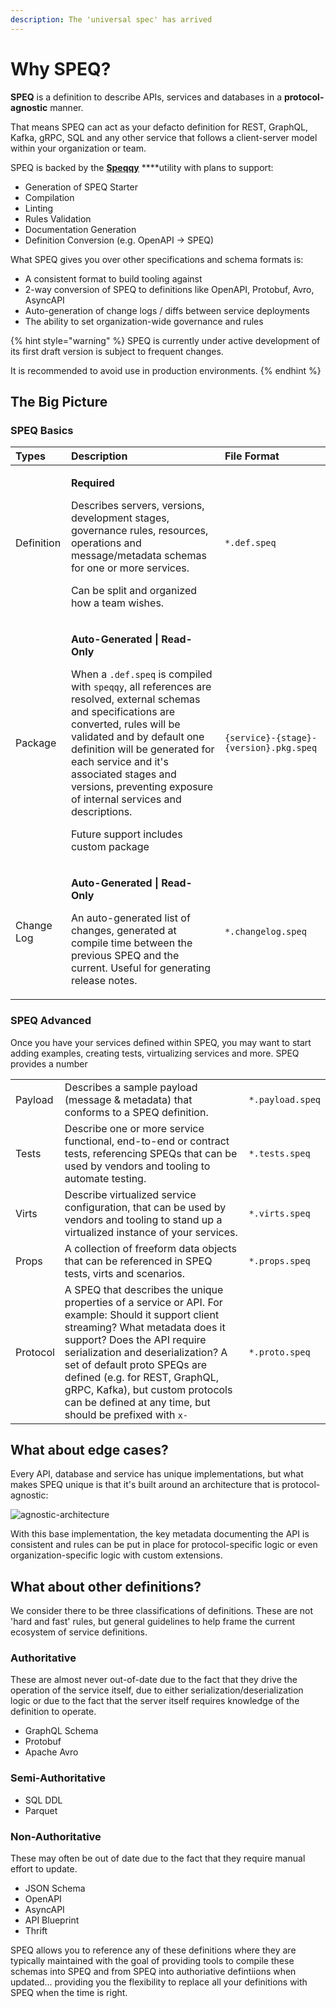 ```yaml
---
description: The 'universal spec' has arrived
---
```


# Why SPEQ?

**SPEQ** is a definition to describe APIs, services and databases in a **protocol-agnostic** manner. 

That means SPEQ can act as your defacto definition for REST, GraphQL, Kafka, gRPC, SQL and any other service that follows a client-server model within your organization or team.

SPEQ is backed by the [**Speqqy**](https://www.npmjs.com/package/speqqy) ****utility with plans to support: 

* Generation of SPEQ Starter
* Compilation
* Linting
* Rules Validation
* Documentation Generation
* Definition Conversion \(e.g. OpenAPI -&gt; SPEQ\)

What SPEQ gives you over other specifications and schema formats is:

* A consistent format to build tooling against
* 2-way conversion of SPEQ to definitions like OpenAPI, Protobuf, Avro, AsyncAPI
* Auto-generation of change logs / diffs between service deployments
* The ability to set organization-wide governance and rules

{% hint style="warning" %}
SPEQ is currently under active development of its first draft version is subject to frequent changes.   
  
It is recommended to avoid use in production environments.
{% endhint %}

## The Big Picture

### SPEQ Basics

<table>
  <thead>
    <tr>
      <th style="text-align:left">Types</th>
      <th style="text-align:left">Description</th>
      <th style="text-align:left">File Format</th>
    </tr>
  </thead>
  <tbody>
    <tr>
      <td style="text-align:left">Definition</td>
      <td style="text-align:left">
        <p><b>Required</b>
        </p>
        <p>Describes servers, versions, development stages, governance rules, resources,
          operations and message/metadata schemas for one or more services.</p>
        <p></p>
        <p>Can be split and organized how a team wishes.</p>
      </td>
      <td style="text-align:left"><code>*.def.speq</code>
      </td>
    </tr>
    <tr>
      <td style="text-align:left">Package</td>
      <td style="text-align:left">
        <p><b>Auto-Generated | Read-Only</b>
        </p>
        <p>When a <code>.def.speq</code> is compiled with <code>speqqy</code>, all references
          are resolved, external schemas and specifications are converted, rules
          will be validated and by default one definition will be generated for each
          service and it&apos;s associated stages and versions, preventing exposure
          of internal services and descriptions.</p>
        <p></p>
        <p>Future support includes custom package</p>
      </td>
      <td style="text-align:left"><code>{service}-{stage}-{version}.pkg.speq</code>
      </td>
    </tr>
    <tr>
      <td style="text-align:left">Change Log</td>
      <td style="text-align:left">
        <p><b>Auto-Generated | Read-Only</b>
        </p>
        <p>An auto-generated list of changes, generated at compile time between the
          previous SPEQ and the current. Useful for generating release notes.</p>
      </td>
      <td style="text-align:left"><code>*.changelog.speq</code>
      </td>
    </tr>
  </tbody>
</table>

### SPEQ Advanced

Once you have your services defined within SPEQ, you may want to start adding examples, creating tests, virtualizing services and more. SPEQ provides a number

|  |  |  |
| :--- | :--- | :--- |
| Payload | Describes a sample payload \(message & metadata\) that conforms to a SPEQ definition. | `*.payload.speq` |
| Tests | Describe one or more service functional, end-to-end or contract tests, referencing SPEQs that can be used by vendors and tooling to automate testing. | `*.tests.speq` |
| Virts | Describe virtualized service configuration, that can be used by vendors and tooling to stand up a virtualized instance of your services. | `*.virts.speq` |
| Props | A collection of freeform data objects that can be referenced in SPEQ tests, virts and scenarios. | `*.props.speq` |
| Protocol | A SPEQ that describes the unique properties of a service or API.   For example:  Should it support client streaming?  What metadata does it support?  Does the API require serialization and deserialization?   A set of default proto SPEQs are defined \(e.g. for REST, GraphQL, gRPC, Kafka\), but custom protocols can be defined at any time, but should be prefixed with `x-` | `*.proto.speq` |

## What about edge cases?

Every API, database and service has unique implementations, but what makes SPEQ unique is that it's built around an architecture that is protocol-agnostic:

![agnostic-architecture](https://i.imgur.com/JVYo97T.png)

With this base implementation, the key metadata documenting the API is consistent and rules can be put in place for protocol-specific logic or even organization-specific logic with custom extensions.

## What about other definitions?

We consider there to be three classifications of definitions. These are not 'hard and fast' rules, but general guidelines to help frame the current ecosystem of service definitions.

### Authoritative

These are almost never out-of-date due to the fact that they drive the operation of the service itself, due to either serialization/deserialization logic or due to the fact that the server itself requires knowledge of the definition to operate.

* GraphQL Schema
* Protobuf
* Apache Avro

### Semi-Authoritative

* SQL DDL
* Parquet

### Non-Authoritative

These may often be out of date due to the fact that they require manual effort to update.

* JSON Schema
* OpenAPI
* AsyncAPI
* API Blueprint
* Thrift

SPEQ allows you to reference any of these definitions where they are typically maintained with the goal of providing tools to compile these schemas into SPEQ and from SPEQ into authoriative defintiions when updated... providing you the flexibility to replace all your definitions with SPEQ when the time is right.

